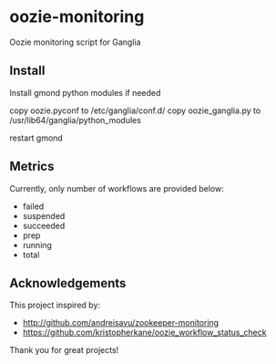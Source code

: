 oozie-monitoring
================

Oozie monitoring script for Ganglia

## Install

Install gmond python modules if needed

copy oozie.pyconf to /etc/ganglia/conf.d/
copy oozie_ganglia.py to /usr/lib64/ganglia/python_modules

restart gmond

## Metrics

Currently, only number of workflows are provided below:
- failed
- suspended
- succeeded
- prep
- running
- total

## Acknowledgements

This project inspired by: 
- http://github.com/andreisavu/zookeeper-monitoring
- https://github.com/kristopherkane/oozie_workflow_status_check

Thank you for great projects!
